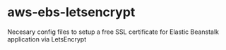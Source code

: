 # aws-ebs-letsencrypt
Necesary config files to setup a free SSL certificate for Elastic Beanstalk application via LetsEncrypt
